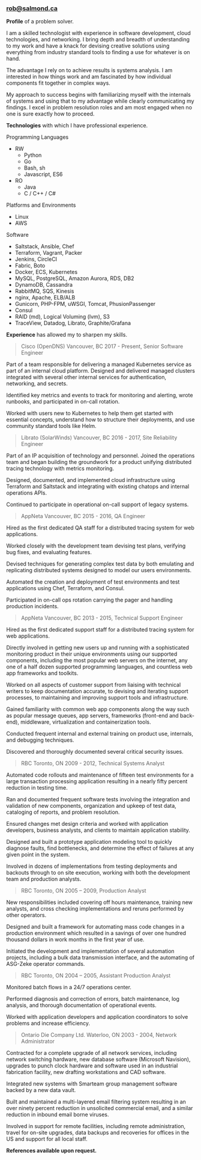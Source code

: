 ### rob@salmond.ca

__Profile__ of a problem solver.

I am a skilled technologist with experience in software development, cloud technologies, and networking. I bring depth and breadth of understanding to my work and have a knack for devising creative solutions using everything from industry standard tools to finding a use for whatever is on hand.

The advantage I rely on to achieve results is systems analysis. I am interested in how things work and am fascinated by how individual components fit together in complex ways.

My approach to success begins with familiarizing myself with the internals of systems and using that to my advantage while clearly communicating my findings. I excel in problem resolution roles and am most engaged when no one is sure exactly how to proceed.

__Technologies__ with which I have professional experience.

Programming Languages

* RW
  * Python
  * Go
  * Bash, sh
  * Javascript, ES6
* RO
  * Java
  * C / C++ / C#

Platforms and Environments

 * Linux
 * AWS

Software

 * Saltstack, Ansible, Chef
 * Terraform, Vagrant, Packer
 * Jenkins, CircleCI
 * Fabric, Boto
 * Docker, ECS, Kubernetes
 * MySQL, PostgreSQL, Amazon Aurora, RDS, DB2
 * DynamoDB, Cassandra
 * RabbitMQ, SQS, Kinesis
 * nginx, Apache, ELB/ALB
 * Gunicorn, PHP-FPM, uWSGI, Tomcat, PhusionPassenger
 * Consul
 * RAID (md), Logical Voluming (lvm), S3
 * TraceView, Datadog, Librato, Graphite/Grafana

__Experience__ has allowed my to sharpen my skills.

> Cisco (OpenDNS) Vancouver, BC 2017 - Present, Senior Software Engineer

Part of a team responsible for delivering a managed Kubernetes service as part of an internal cloud platform. Designed and delivered managed clusters integrated with several other internal services for authentication, networking, and secrets.

Identified key metrics and events to track for monitoring and alerting, wrote runbooks, and participated in on-call rotation.

Worked with users new to Kubernetes to help them get started with essential concepts, understand how to structure their deployments, and use community standard tools like Helm.

> Librato (SolarWinds) Vancouver, BC 2016 - 2017, Site Reliability Engineer

Part of an IP acquisition of technology and personnel. Joined the operations team and began building the groundwork for a product unifying distributed tracing technology with metrics monitoring.

Designed, documented, and implemented cloud infrastructure using Terraform and Saltstack and integrating with existing chatops and internal operations APIs.

Continued to participate in operational on-call support of legacy systems.

> AppNeta Vancouver, BC 2015 - 2016, QA Engineer

Hired as the first dedicated QA staff for a distributed tracing system for web applications.

Worked closely with the development team devising test plans, verifying bug fixes, and evaluating features. 

Devised techniques for generating complex test data by both emulating and replicating distributed systems designed to model our users environments.

Automated the creation and deployment of test environments and test applications using Chef, Terraform, and Consul.

Participated in on-call ops rotation carrying the pager and handling production incidents.

> AppNeta Vancouver, BC 2013 - 2015, Technical Support Engineer

Hired as the first dedicated support staff for a distributed tracing system for web applications.

Directly involved in getting new users up and running with a sophisticated monitoring product in their unique environments using our supported components, including the most popular web servers on the internet, any one of a half dozen supported programming languages, and countless web app frameworks and toolkits.

Worked on all aspects of customer support from liaising with technical writers to keep documentation accurate, to devising and iterating support processes, to maintaining and improving support tools and infrastructure.

Gained familiarity with common web app components along the way such as popular message queues, app servers, frameworks (front-end and back-end), middleware, virtualization and containerization tools.

Conducted frequent internal and external training on product use, internals, and debugging techniques.

Discovered and thoroughly documented several critical security issues.

> RBC Toronto, ON 2009 - 2012, Technical Systems Analyst

Automated code rollouts and maintenance of fifteen test environments for a large transaction processing application resulting in a nearly fifty percent reduction in testing time.

Ran and documented frequent software tests involving the integration and validation of new components, organization and upkeep of test data, cataloging of reports, and problem resolution.

Ensured changes met design criteria and worked with application developers, business analysts, and clients to maintain application stability.

Designed and built a prototype application modeling tool to quickly diagnose faults, find bottlenecks, and determine the effect of failures at any given point in the system.

Involved in dozens of implementations from testing deployments and backouts through to on site execution, working with both the development team and production analysts.

> RBC Toronto, ON 2005 – 2009, Production Analyst

New responsibilities included covering off hours maintenance, training new analysts, and cross checking implementations and reruns performed by other operators.

Designed and built a framework for automating mass code changes in a production environment which resulted in a savings of over one hundred thousand dollars in work months in the first year of use.

Initiated the development and implementation of several automation projects, including a bulk data transmission interface, and the automating of ASG-Zeke operator commands.

> RBC Toronto, ON 2004 – 2005, Assistant Production Analyst

Monitored batch flows in a 24/7 operations center.

Performed diagnosis and correction of errors, batch maintenance, log analysis, and thorough documentation of operational events.

Worked with application developers and application coordinators to solve problems and increase efficiency.

> Ontario Die Company Ltd. Waterloo, ON 2003 - 2004, Network Administrator

Contracted for a complete upgrade of all network services, including network switching hardware, new database software (Microsoft Navision), upgrades to punch clock hardware and software used in an industrial fabrication facility, new drafting workstations and CAD software.

Integrated new systems with Smarteam group management software backed by a new data vault.

Built and maintained a multi-layered email filtering system resulting in an over ninety percent reduction in unsolicited commercial email, and a similar reduction in inbound email borne viruses.

Involved in support for remote facilities, including remote administration, travel for on-site upgrades, data backups and recoveries for offices in the US and support for all local staff.

__References available upon request.__

